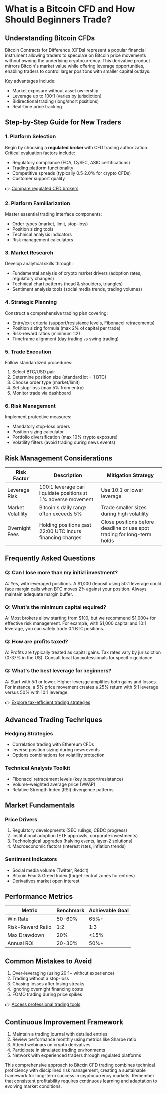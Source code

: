 # What is a Bitcoin CFD and How Should Beginners Trade?

## Understanding Bitcoin CFDs

Bitcoin Contracts for Difference (CFDs) represent a popular financial instrument allowing traders to speculate on Bitcoin price movements without owning the underlying cryptocurrency. This derivative product mirrors Bitcoin's market value while offering leverage opportunities, enabling traders to control larger positions with smaller capital outlays. 

Key advantages include:
- Market exposure without asset ownership
- Leverage up to 100:1 (varies by jurisdiction)
- Bidirectional trading (long/short positions)
- Real-time price tracking

## Step-by-Step Guide for New Traders

### 1. Platform Selection
Begin by choosing a **regulated broker** with CFD trading authorization. Critical evaluation factors include:
- Regulatory compliance (FCA, CySEC, ASIC certifications)
- Trading platform functionality
- Competitive spreads (typically 0.5-2.0% for crypto CFDs)
- Customer support quality

👉 [Compare regulated CFD brokers](https://bit.ly/okx-bonus)

### 2. Platform Familiarization
Master essential trading interface components:
- Order types (market, limit, stop-loss)
- Position sizing tools
- Technical analysis indicators
- Risk management calculators

### 3. Market Research
Develop analytical skills through:
- Fundamental analysis of crypto market drivers (adoption rates, regulatory changes)
- Technical chart patterns (head & shoulders, triangles)
- Sentiment analysis tools (social media trends, trading volumes)

### 4. Strategic Planning
Construct a comprehensive trading plan covering:
- Entry/exit criteria (support/resistance levels, Fibonacci retracements)
- Position sizing formula (max 2% of capital per trade)
- Risk-reward ratios (minimum 1:2)
- Timeframe alignment (day trading vs swing trading)

### 5. Trade Execution
Follow standardized procedures:
1. Select BTC/USD pair
2. Determine position size (standard lot = 1 BTC)
3. Choose order type (market/limit)
4. Set stop-loss (max 5% from entry)
5. Monitor trade via dashboard

### 6. Risk Management
Implement protective measures:
- Mandatory stop-loss orders
- Position sizing calculator
- Portfolio diversification (max 10% crypto exposure)
- Volatility filters (avoid trading during news events)

## Risk Management Considerations

| Risk Factor | Description | Mitigation Strategy |
|------------|-------------|---------------------|
| Leverage Risk | 100:1 leverage can liquidate positions at 1% adverse movement | Use 10:1 or lower leverage |
| Market Volatility | Bitcoin's daily range often exceeds 5% | Trade smaller sizes during high volatility |
| Overnight Fees | Holding positions past 22:00 UTC incurs financing charges | Close positions before deadline or use spot trading for long-term holds |

## Frequently Asked Questions

### Q: Can I lose more than my initial investment?
A: Yes, with leveraged positions. A $1,000 deposit using 50:1 leverage could face margin calls when BTC moves 2% against your position. Always maintain adequate margin buffer.

### Q: What's the minimum capital required?
A: Most brokers allow starting from $100, but we recommend $1,000+ for effective risk management. For example, with $1,000 capital and 10:1 leverage, you can safely trade 0.1 BTC positions.

### Q: How are profits taxed?
A: Profits are typically treated as capital gains. Tax rates vary by jurisdiction (0-37% in the US). Consult local tax professionals for specific guidance.

### Q: What's the best leverage for beginners?
A: Start with 5:1 or lower. Higher leverage amplifies both gains and losses. For instance, a 5% price movement creates a 25% return with 5:1 leverage versus 50% with 10:1 leverage.

👉 [Explore tax-efficient trading strategies](https://bit.ly/okx-bonus)

## Advanced Trading Techniques

### Hedging Strategies
- Correlation trading with Ethereum CFDs
- Inverse position sizing during news events
- Options combinations for volatility protection

### Technical Analysis Toolkit
- Fibonacci retracement levels (key support/resistance)
- Volume-weighted average price (VWAP)
- Relative Strength Index (RSI) divergence patterns

## Market Fundamentals

### Price Drivers
1. Regulatory developments (SEC rulings, CBDC progress)
2. Institutional adoption (ETF approvals, corporate investments)
3. Technological upgrades (halving events, layer-2 solutions)
4. Macroeconomic factors (interest rates, inflation trends)

### Sentiment Indicators
- Social media volume (Twitter, Reddit)
- Bitcoin Fear & Greed Index (target neutral zones for entries)
- Derivatives market open interest

## Performance Metrics

| Metric | Benchmark | Achievable Goal |
|--------|-----------|-----------------|
| Win Rate | 50-60% | 65%+ |
| Risk-Reward Ratio | 1:2 | 1:3 |
| Max Drawdown | 20% | <15% |
| Annual ROI | 20-30% | 50%+ |

## Common Mistakes to Avoid

1. Over-leveraging (using 20:1+ without experience)
2. Trading without a stop-loss
3. Chasing losses after losing streaks
4. Ignoring overnight financing costs
5. FOMO trading during price spikes

👉 [Access professional trading tools](https://bit.ly/okx-bonus)

## Continuous Improvement Framework

1. Maintain a trading journal with detailed entries
2. Review performance monthly using metrics like Sharpe ratio
3. Attend webinars on crypto derivatives
4. Participate in simulated trading environments
5. Network with experienced traders through regulated platforms

This comprehensive approach to Bitcoin CFD trading combines technical proficiency with disciplined risk management, creating a sustainable framework for long-term success in cryptocurrency markets. Remember that consistent profitability requires continuous learning and adaptation to evolving market conditions.